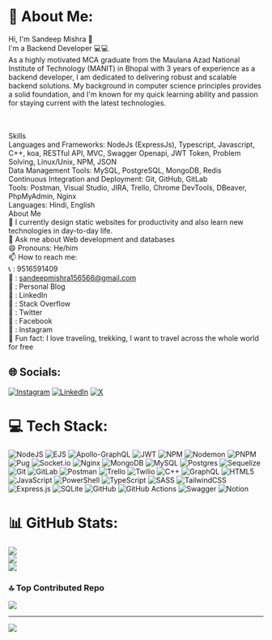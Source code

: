 # 💫 About Me:
Hi, I'm Sandeep Mishra 🙋‍<br>I'm a Backend Developer 💻💻<br>As a highly motivated MCA graduate from the Maulana Azad National Institute of Technology (MANIT) in Bhopal with 3 years of experience as a backend developer, I am dedicated to delivering robust and scalable backend solutions. My background in computer science principles provides a solid foundation, and I'm known for my quick learning ability and passion for staying current with the latest technologies.

<br><br>Skills<br>Languages and Frameworks: NodeJs (ExpressJs), Typescript, Javascript, C++, koa, RESTful API, MVC, Swagger Openapi, JWT Token, Problem Solving, Linux/Unix, NPM, JSON<br>Data Management Tools: MySQL, PostgreSQL, MongoDB, Redis<br>Continuous Integration and Deployment: Git, GitHub, GitLab<br>Tools: Postman, Visual Studio, JIRA, Trello, Chrome DevTools, DBeaver, PhpMyAdmin, Nginx<br>Languages: Hindi, English<br>About Me<br>🌱 I currently design static websites for productivity and also learn new technologies in day-to-day life.<br>💬 Ask me about Web development and databases<br>😄 Pronouns: He/him<br>📫 How to reach me:<br>📞 : 9516591409<br>📩 : sandeepmishra156566@gmail.com<br>🔗 : Personal Blog<br>🔗 : LinkedIn<br>🔗 : Stack Overflow<br>🔗 : Twitter<br>🔗 : Facebook<br>🔗 : Instagram<br>👯 Fun fact: I love traveling, trekking, I want to travel across the whole world for free


## 🌐 Socials:
[![Instagram](https://img.shields.io/badge/Instagram-%23E4405F.svg?logo=Instagram&logoColor=white)](https://instagram.com/sandeeep_mishra_) [![LinkedIn](https://img.shields.io/badge/LinkedIn-%230077B5.svg?logo=linkedin&logoColor=white)](https://linkedin.com/in/sandeepmishra156566) [![X](https://img.shields.io/badge/X-black.svg?logo=X&logoColor=white)](https://x.com/SANDEEP50448451) 

# 💻 Tech Stack:
![NodeJS](https://img.shields.io/badge/node.js-6DA55F?style=for-the-badge&logo=node.js&logoColor=white) ![EJS](https://img.shields.io/badge/ejs-%23B4CA65.svg?style=for-the-badge&logo=ejs&logoColor=black) ![Apollo-GraphQL](https://img.shields.io/badge/-ApolloGraphQL-311C87?style=for-the-badge&logo=apollo-graphql) ![JWT](https://img.shields.io/badge/JWT-black?style=for-the-badge&logo=JSON%20web%20tokens) ![NPM](https://img.shields.io/badge/NPM-%23CB3837.svg?style=for-the-badge&logo=npm&logoColor=white) ![Nodemon](https://img.shields.io/badge/NODEMON-%23323330.svg?style=for-the-badge&logo=nodemon&logoColor=%BBDEAD) ![PNPM](https://img.shields.io/badge/pnpm-%234a4a4a.svg?style=for-the-badge&logo=pnpm&logoColor=f69220) ![Pug](https://img.shields.io/badge/Pug-FFF?style=for-the-badge&logo=pug&logoColor=A86454) ![Socket.io](https://img.shields.io/badge/Socket.io-black?style=for-the-badge&logo=socket.io&badgeColor=010101) ![Nginx](https://img.shields.io/badge/nginx-%23009639.svg?style=for-the-badge&logo=nginx&logoColor=white) ![MongoDB](https://img.shields.io/badge/MongoDB-%234ea94b.svg?style=for-the-badge&logo=mongodb&logoColor=white) ![MySQL](https://img.shields.io/badge/mysql-4479A1.svg?style=for-the-badge&logo=mysql&logoColor=white) ![Postgres](https://img.shields.io/badge/postgres-%23316192.svg?style=for-the-badge&logo=postgresql&logoColor=white) ![Sequelize](https://img.shields.io/badge/Sequelize-52B0E7?style=for-the-badge&logo=Sequelize&logoColor=white) ![Git](https://img.shields.io/badge/git-%23F05033.svg?style=for-the-badge&logo=git&logoColor=white) ![GitLab](https://img.shields.io/badge/gitlab-%23181717.svg?style=for-the-badge&logo=gitlab&logoColor=white) ![Postman](https://img.shields.io/badge/Postman-FF6C37?style=for-the-badge&logo=postman&logoColor=white) ![Trello](https://img.shields.io/badge/Trello-%23026AA7.svg?style=for-the-badge&logo=Trello&logoColor=white) ![Twilio](https://img.shields.io/badge/Twilio-F22F46?style=for-the-badge&logo=Twilio&logoColor=white) ![C++](https://img.shields.io/badge/c++-%2300599C.svg?style=for-the-badge&logo=c%2B%2B&logoColor=white) ![GraphQL](https://img.shields.io/badge/-GraphQL-E10098?style=for-the-badge&logo=graphql&logoColor=white) ![HTML5](https://img.shields.io/badge/html5-%23E34F26.svg?style=for-the-badge&logo=html5&logoColor=white) ![JavaScript](https://img.shields.io/badge/javascript-%23323330.svg?style=for-the-badge&logo=javascript&logoColor=%23F7DF1E) ![PowerShell](https://img.shields.io/badge/PowerShell-%235391FE.svg?style=for-the-badge&logo=powershell&logoColor=white) ![TypeScript](https://img.shields.io/badge/typescript-%23007ACC.svg?style=for-the-badge&logo=typescript&logoColor=white) ![SASS](https://img.shields.io/badge/SASS-hotpink.svg?style=for-the-badge&logo=SASS&logoColor=white) ![TailwindCSS](https://img.shields.io/badge/tailwindcss-%2338B2AC.svg?style=for-the-badge&logo=tailwind-css&logoColor=white) ![Express.js](https://img.shields.io/badge/express.js-%23404d59.svg?style=for-the-badge&logo=express&logoColor=%2361DAFB) ![SQLite](https://img.shields.io/badge/sqlite-%2307405e.svg?style=for-the-badge&logo=sqlite&logoColor=white) ![GitHub](https://img.shields.io/badge/github-%23121011.svg?style=for-the-badge&logo=github&logoColor=white) ![GitHub Actions](https://img.shields.io/badge/github%20actions-%232671E5.svg?style=for-the-badge&logo=githubactions&logoColor=white) ![Swagger](https://img.shields.io/badge/-Swagger-%23Clojure?style=for-the-badge&logo=swagger&logoColor=white) ![Notion](https://img.shields.io/badge/Notion-%23000000.svg?style=for-the-badge&logo=notion&logoColor=white)
# 📊 GitHub Stats:
![](https://github-readme-stats.vercel.app/api?username=sandy0280&theme=dark&hide_border=false&include_all_commits=false&count_private=false)<br/>
![](https://nirzak-streak-stats.vercel.app/?user=sandy0280&theme=dark&hide_border=false)<br/>
![](https://github-readme-stats.vercel.app/api/top-langs/?username=sandy0280&theme=dark&hide_border=false&include_all_commits=false&count_private=false&layout=compact)

### 🔝 Top Contributed Repo
![](https://github-contributor-stats.vercel.app/api?username=sandy0280&limit=5&theme=dark&combine_all_yearly_contributions=true)

---
[![](https://visitcount.itsvg.in/api?id=sandy0280&icon=0&color=1)](https://visitcount.itsvg.in)

<!-- Proudly created with GPRM ( https://gprm.itsvg.in ) -->

